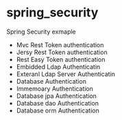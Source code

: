 # spring_security
Spring Security exmaple 
- Mvc Rest Token authentication 
- Jersy Rest Token authentication 
- Rest Easy Token authentication 
- Embidded Ldap Authenticatin
- Exteranl Ldap Server Authenticatin
- Database Authentication
- Immemoary Authentication
- Database jpa Authentication
- Database dao Authentication
- Database orm Authentication
